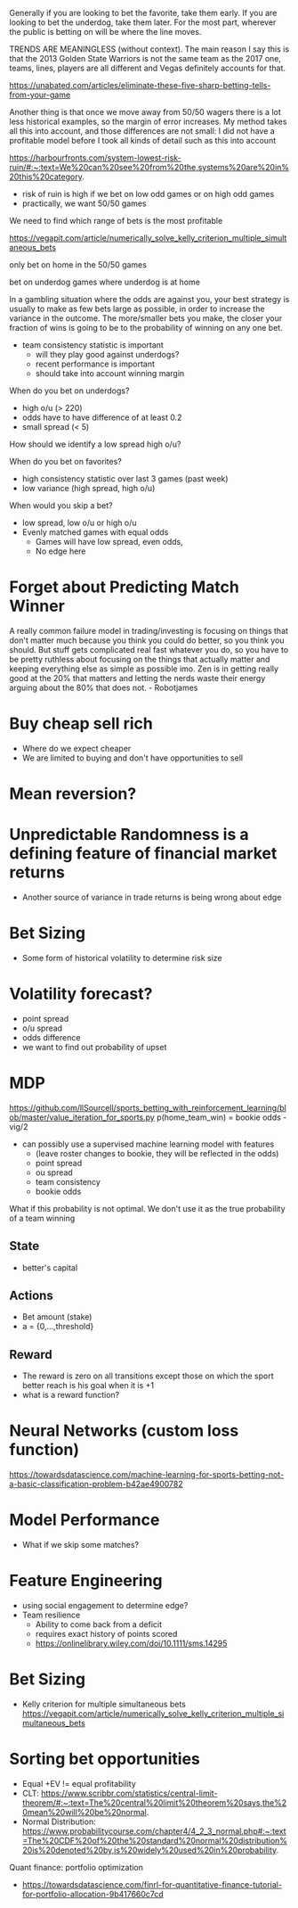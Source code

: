 Generally if you are looking to bet the favorite, take them early. If you are looking to bet the underdog, take them later. For the most part, wherever the public is betting on will be where the line moves.


TRENDS ARE MEANINGLESS (without context). The main reason I say this is that the 2013 Golden State Warriors is not the same team as the 2017 one, teams, lines, players are all different and Vegas definitely accounts for that.



https://unabated.com/articles/eliminate-these-five-sharp-betting-tells-from-your-game


Another thing is that once we move away from 50/50 wagers there is a lot less historical examples, so the margin of error increases. My method takes all this into account, and those differences are not small: I did not have a profitable model before I took all kinds of detail such as this into account


https://harbourfronts.com/system-lowest-risk-ruin/#:~:text=We%20can%20see%20from%20the,systems%20are%20in%20this%20category.
- risk of ruin is high if we bet on low odd games or on high odd games 
- practically, we want 50/50 games

We need to find which range of bets is the most profitable


https://vegapit.com/article/numerically_solve_kelly_criterion_multiple_simultaneous_bets


only bet on home in the 50/50 games

bet on underdog games where underdog is at home


In a gambling situation where the odds are against you, your best strategy is usually to make as few bets large as possible, in order to increase the variance in the outcome. The more/smaller bets you make, the closer your fraction of wins is going to be to the probability of winning on any one bet.



- team consistency statistic is important
	- will they play good against underdogs?
	- recent performance is important
	- should take into account winning margin

When do you bet on underdogs?
- high o/u (> 220)
- odds have to have difference of at least 0.2
- small spread (< 5)

How should we identify a low spread high o/u?


When do you bet on favorites?
- high consistency statistic over last 3 games (past week)
- low variance (high spread, high o/u)

When would you skip a bet?
- low spread, low o/u or high o/u
- Evenly matched games with equal odds
	- Games will have low spread, even odds, 
	- No edge here



# Forget about Predicting Match Winner
A really common failure model in trading/investing is focusing on things that don't matter much because you think you could do better, so you think you should. But stuff gets complicated real fast whatever you do, so you have to be pretty ruthless about focusing on the things that actually matter and keeping everything else as simple as possible imo. Zen is in getting really good at the 20% that matters and letting the nerds waste their energy arguing about the 80% that does not. - Robotjames

# Buy cheap sell rich
- Where do we expect cheaper 
- We are limited to buying and don't have opportunities to sell

# Mean reversion?

# Unpredictable Randomness is a defining feature of financial market returns
- Another source of variance in trade returns is being wrong about edge

# Bet Sizing
- Some form of historical volatility to determine risk size

# Volatility forecast?
- point spread
- o/u spread
- odds difference
- we want to find out probability of upset


# MDP 
https://github.com/llSourcell/sports_betting_with_reinforcement_learning/blob/master/value_iteration_for_sports.py
p(home_team_win) = bookie odds - vig/2
- can possibly use a supervised machine learning model with features
	- (leave roster changes to bookie, they will be reflected in the odds)
	- point spread
	- ou spread
	- team consistency
	- bookie odds

What if this probability is not optimal. We don't use it as the true probability of a team winning
## State
- better's capital

## Actions
- Bet amount (stake)
- a = {0,...,threshold}

## Reward
- The reward is zero on all transitions except those on which the sport better reach is his goal when it is +1
- what is a reward function?
# Neural Networks (custom loss function)
https://towardsdatascience.com/machine-learning-for-sports-betting-not-a-basic-classification-problem-b42ae4900782
# Model Performance
- What if we skip some matches?
# Feature Engineering
 - using social engagement to determine edge?
 - Team resilience
	 - Ability to come back from a deficit
	 - requires exact history of points scored
	 - https://onlinelibrary.wiley.com/doi/10.1111/sms.14295

# Bet Sizing
- Kelly criterion for multiple simultaneous bets
https://vegapit.com/article/numerically_solve_kelly_criterion_multiple_simultaneous_bets


# Sorting bet opportunities
- Equal +EV != equal profitability
- CLT: https://www.scribbr.com/statistics/central-limit-theorem/#:~:text=The%20central%20limit%20theorem%20says,the%20mean%20will%20be%20normal.
- Normal Distribution: https://www.probabilitycourse.com/chapter4/4_2_3_normal.php#:~:text=The%20CDF%20of%20the%20standard%20normal%20distribution%20is%20denoted%20by,is%20widely%20used%20in%20probability.

Quant finance: portfolio optimization
- https://towardsdatascience.com/finrl-for-quantitative-finance-tutorial-for-portfolio-allocation-9b417660c7cd